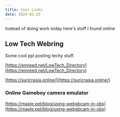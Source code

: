 ```yaml
---
title: Cool Links
date: 2024-03-25
---
```

Instead of doing work today here's stuff i found online

## Low Tech Webring
Some cool ppl posting techy stuff.

[https://emreed.net/LowTech_Directory](https://emreed.net/LowTech_Directory)

[https://suricrasia.online/](https://suricrasia.online/)

### Online Gameboy camera emulator
[https://maple.pet/blog/using-webgbcam-in-obs](https://maple.pet/blog/using-webgbcam-in-obs)
